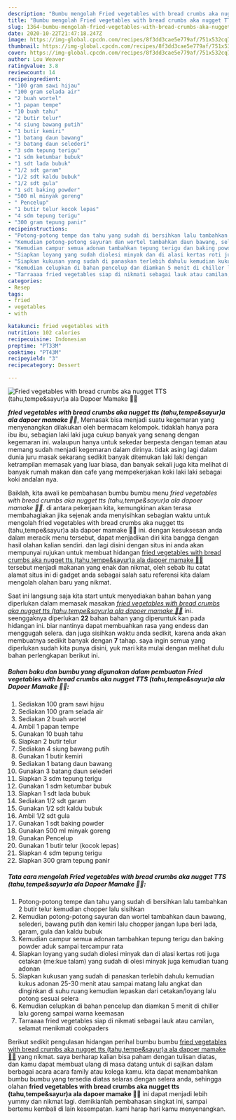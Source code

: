 ```yaml
---
description: "Bumbu mengolah Fried vegetables with bread crumbs aka nugget TTS (tahu,tempe&amp;amp;sayur)a ala Dapoer Mamake 👩‍🍳 Lezat"
title: "Bumbu mengolah Fried vegetables with bread crumbs aka nugget TTS (tahu,tempe&amp;amp;sayur)a ala Dapoer Mamake 👩‍🍳 Lezat"
slug: 1364-bumbu-mengolah-fried-vegetables-with-bread-crumbs-aka-nugget-tts-tahu-tempe-and-amp-sayura-ala-dapoer-mamake-lezat
date: 2020-10-22T21:47:18.247Z
image: https://img-global.cpcdn.com/recipes/8f3dd3cae5e779af/751x532cq70/fried-vegetables-with-bread-crumbs-aka-nugget-tts-tahutempesayura-ala-dapoer-mamake-👩🍳-foto-resep-utama.jpg
thumbnail: https://img-global.cpcdn.com/recipes/8f3dd3cae5e779af/751x532cq70/fried-vegetables-with-bread-crumbs-aka-nugget-tts-tahutempesayura-ala-dapoer-mamake-👩🍳-foto-resep-utama.jpg
cover: https://img-global.cpcdn.com/recipes/8f3dd3cae5e779af/751x532cq70/fried-vegetables-with-bread-crumbs-aka-nugget-tts-tahutempesayura-ala-dapoer-mamake-👩🍳-foto-resep-utama.jpg
author: Lou Weaver
ratingvalue: 3.8
reviewcount: 14
recipeingredient:
- "100 gram sawi hijau"
- "100 gram selada air"
- "2 buah wortel"
- "1 papan tempe"
- "10 buah tahu"
- "2 butir telur"
- "4 siung bawang putih"
- "1 butir kemiri"
- "1 batang daun bawang"
- "3 batang daun selederi"
- "3 sdm tepung terigu"
- "1 sdm ketumbar bubuk"
- "1 sdt lada bubuk"
- "1/2 sdt garam"
- "1/2 sdt kaldu bubuk"
- "1/2 sdt gula"
- "1 sdt baking powder"
- "500 ml minyak goreng"
- " Pencelup"
- "1 butir telur kocok lepas"
- "4 sdm tepung terigu"
- "300 gram tepung panir"
recipeinstructions:
- "Potong-potong tempe dan tahu yang sudah di bersihkan lalu tambahkan 2 butir telur kemudian chopper lalu sisihkan"
- "Kemudian potong-potong sayuran dan wortel tambahkan daun bawang, selederi, bawang putih dan kemiri lalu chopper jangan lupa beri lada, garam, gula dan kaldu bubuk"
- "Kemudian campur semua adonan tambahkan tepung terigu dan baking powder aduk sampai tercampur rata"
- "Siapkan loyang yang sudah diolesi minyak dan di alasi kertas roti juga cetakan (me:kue talam) yang sudah di olesi minyak juga kemudian tuang adonan"
- "Siapkan kukusan yang sudah di panaskan terlebih dahulu kemudian kukus adonan 25-30 menit atau sampai matang lalu angkat dan dinginkan di suhu ruang kemudian lepaskan dari cetakan/loyang lalu potong sesuai selera"
- "Kemudian celupkan di bahan pencelup dan diamkan 5 menit di chiller lalu goreng sampai warna keemasan"
- "Tarraaaa fried vegetables siap di nikmati sebagai lauk atau camilan, selamat menikmati cookpaders"
categories:
- Resep
tags:
- fried
- vegetables
- with

katakunci: fried vegetables with 
nutrition: 102 calories
recipecuisine: Indonesian
preptime: "PT33M"
cooktime: "PT43M"
recipeyield: "3"
recipecategory: Dessert

---
```



![Fried vegetables with bread crumbs aka nugget TTS (tahu,tempe&amp;sayur)a ala Dapoer Mamake 👩‍🍳](https://img-global.cpcdn.com/recipes/8f3dd3cae5e779af/751x532cq70/fried-vegetables-with-bread-crumbs-aka-nugget-tts-tahutempesayura-ala-dapoer-mamake-👩🍳-foto-resep-utama.jpg)

<b><i>fried vegetables with bread crumbs aka nugget tts (tahu,tempe&amp;sayur)a ala dapoer mamake 👩‍🍳</i></b>, Memasak bisa menjadi suatu kegemaran yang menyenangkan dilakukan oleh bermacam kelompok. tidaklah hanya para ibu ibu, sebagian laki laki juga cukup banyak yang senang dengan kegemaran ini. walaupun hanya untuk sekedar berpesta dengan teman atau memang sudah menjadi kegemaran dalam dirinya. tidak asing lagi dalam dunia juru masak sekarang sedikit banyak ditemukan laki laki dengan ketrampilan memasak yang luar biasa, dan banyak sekali juga kita melihat di banyak rumah makan dan cafe yang mempekerjakan koki laki laki sebagai koki andalan nya.

Baiklah, kita awali ke pembahasan bumbu bumbu menu <i>fried vegetables with bread crumbs aka nugget tts (tahu,tempe&amp;sayur)a ala dapoer mamake 👩‍🍳</i>. di antara pekerjaan kita, kemungkinan akan terasa membahagiakan jika sejenak anda menyisihkan sebagian waktu untuk mengolah fried vegetables with bread crumbs aka nugget tts (tahu,tempe&amp;sayur)a ala dapoer mamake 👩‍🍳 ini. dengan kesuksesan anda dalam meracik menu tersebut, dapat menjadikan diri kita bangga dengan hasil olahan kalian sendiri. dan lagi disini dengan situs ini anda akan mempunyai rujukan untuk membuat hidangan <u>fried vegetables with bread crumbs aka nugget tts (tahu,tempe&amp;sayur)a ala dapoer mamake 👩‍🍳</u> tersebut menjadi makanan yang enak dan nikmat, oleh sebab itu catat alamat situs ini di gadget anda sebagai salah satu referensi kita dalam mengolah olahan baru yang nikmat.




Saat ini langsung saja kita start untuk menyediakan bahan bahan yang diperlukan dalam memasak masakan <u><i>fried vegetables with bread crumbs aka nugget tts (tahu,tempe&amp;sayur)a ala dapoer mamake 👩‍🍳</i></u> ini. seenggaknya diperlukan <b>22</b> bahan bahan yang diperuntuk kan pada hidangan ini. biar nantinya dapat membuahkan rasa yang endess dan menggugah selera. dan juga sisihkan waktu anda sedikit, karena anda akan membuatnya sedikit banyak dengan <b>7</b> tahap. saya ingin semua yang diperlukan sudah kita punya disini, yuk mari kita mulai dengan melihat dulu bahan perlengkapan berikut ini.

<!--inarticleads1-->

##### Bahan baku dan bumbu yang digunakan dalam pembuatan Fried vegetables with bread crumbs aka nugget TTS (tahu,tempe&amp;sayur)a ala Dapoer Mamake 👩‍🍳:

1. Sediakan 100 gram sawi hijau
1. Sediakan 100 gram selada air
1. Sediakan 2 buah wortel
1. Ambil 1 papan tempe
1. Gunakan 10 buah tahu
1. Siapkan 2 butir telur
1. Sediakan 4 siung bawang putih
1. Gunakan 1 butir kemiri
1. Sediakan 1 batang daun bawang
1. Gunakan 3 batang daun selederi
1. Siapkan 3 sdm tepung terigu
1. Gunakan 1 sdm ketumbar bubuk
1. Siapkan 1 sdt lada bubuk
1. Sediakan 1/2 sdt garam
1. Gunakan 1/2 sdt kaldu bubuk
1. Ambil 1/2 sdt gula
1. Gunakan 1 sdt baking powder
1. Gunakan 500 ml minyak goreng
1. Gunakan  Pencelup
1. Gunakan 1 butir telur (kocok lepas)
1. Siapkan 4 sdm tepung terigu
1. Siapkan 300 gram tepung panir




<!--inarticleads2-->

##### Tata cara mengolah Fried vegetables with bread crumbs aka nugget TTS (tahu,tempe&amp;sayur)a ala Dapoer Mamake 👩‍🍳:

1. Potong-potong tempe dan tahu yang sudah di bersihkan lalu tambahkan 2 butir telur kemudian chopper lalu sisihkan
1. Kemudian potong-potong sayuran dan wortel tambahkan daun bawang, selederi, bawang putih dan kemiri lalu chopper jangan lupa beri lada, garam, gula dan kaldu bubuk
1. Kemudian campur semua adonan tambahkan tepung terigu dan baking powder aduk sampai tercampur rata
1. Siapkan loyang yang sudah diolesi minyak dan di alasi kertas roti juga cetakan (me:kue talam) yang sudah di olesi minyak juga kemudian tuang adonan
1. Siapkan kukusan yang sudah di panaskan terlebih dahulu kemudian kukus adonan 25-30 menit atau sampai matang lalu angkat dan dinginkan di suhu ruang kemudian lepaskan dari cetakan/loyang lalu potong sesuai selera
1. Kemudian celupkan di bahan pencelup dan diamkan 5 menit di chiller lalu goreng sampai warna keemasan
1. Tarraaaa fried vegetables siap di nikmati sebagai lauk atau camilan, selamat menikmati cookpaders




Berikut sedikit pengulasan hidangan perihal bumbu bumbu <u>fried vegetables with bread crumbs aka nugget tts (tahu,tempe&amp;sayur)a ala dapoer mamake 👩‍🍳</u> yang nikmat. saya berharap kalian bisa paham dengan tulisan diatas, dan kamu dapat membuat ulang di masa datang untuk di sajikan dalam berbagai acara acara family atau kolega kamu. kita dapat menambahkan bumbu bumbu yang tersedia diatas selaras dengan selera anda, sehingga olahan <b>fried vegetables with bread crumbs aka nugget tts (tahu,tempe&amp;sayur)a ala dapoer mamake 👩‍🍳</b> ini dapat menjadi lebih yummy dan nikmat lagi. demikianlah pembahasan singkat ini, sampai bertemu kembali di lain kesempatan. kami harap hari kamu menyenangkan.
